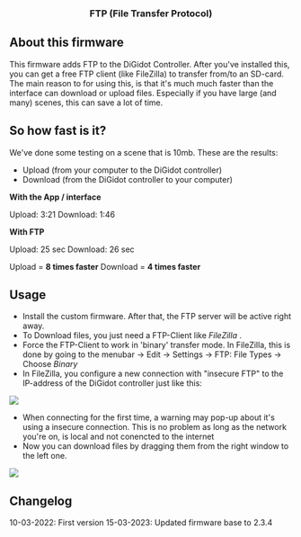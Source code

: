 <div align="center">

  <h3 align="center">FTP (File Transfer Protocol)</h3>
</div>

## About this firmware 
This firmware adds FTP to the DiGidot Controller. After you've installed this, you can get a free FTP client (like FileZilla) to transfer from/to an SD-card. The main reason to 
for using this, is that it's much much faster than the interface can download or upload files. Especially if you have large (and many) scenes, this can save a lot of time.

## So how fast is it?
We've done some testing on a scene that is 10mb. These are the results:

* Upload (from your computer to the DiGidot controller)
* Download (from the DiGidot controller to your computer)

**With the App / interface**

Upload: 3:21
Download: 1:46

**With FTP**

Upload: 25 sec
Download: 26 sec

Upload = **8 times faster**
Download = **4 times faster**

## Usage


* Install the custom firmware. After that, the FTP server will be active right away.
* To Download files, you just need a FTP-Client like _FileZilla_ .
* Force the FTP-Client to work in 'binary' transfer mode. In FileZilla, this is done by going to the menubar -> Edit -> Settings -> FTP: File Types -> Choose _Binary_
* In FileZilla, you configure a new connection with "insecure FTP" to the IP-address of the DiGidot controller just like this:
<img src="https://i.imgur.com/DmEkM3R.png.jpg">

* When connecting for the first time, a warning may pop-up about it's using a insecure connection. This is no problem as long as the network you're on, is local and not conencted to the internet
* Now you can download files by dragging them from the right window to the left one.
<img src="https://i.imgur.com/IT2h1Nk.png">

## Changelog
10-03-2022: First version
15-03-2023: Updated firmware base to 2.3.4

